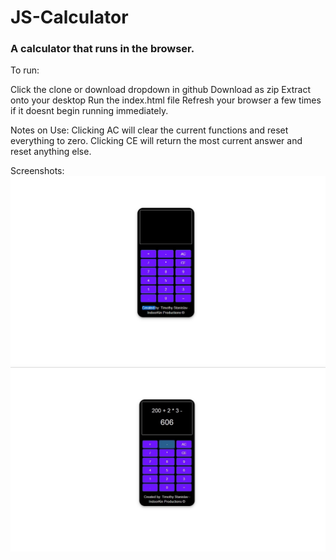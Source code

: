 # JS-Calculator

### A calculator that runs in the browser.

To run:

Click the clone or download dropdown in github
Download as zip
Extract onto your desktop
Run the index.html file
Refresh your browser a few times if it doesnt begin running immediately.

Notes on Use:
Clicking AC will clear the current functions and reset everything to zero.
Clicking CE will return the most current answer and reset anything else.

Screenshots:
![Alt text](https://github.com/tmstani23/JS-Calculator/blob/Master/calc1.jpg)
![Alt text](https://github.com/tmstani23/JS-Calculator/blob/Master/calc2.jpg)


